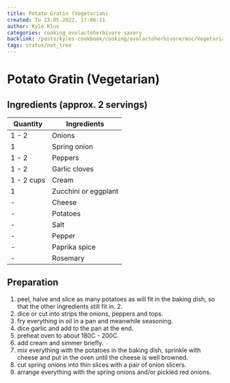 ```yaml
---
title: Potato Gratin (Vegetarian)
created: Tu 23.05.2022, 17:06:11
author: Kyle Klus
categories: cooking ovolactoherbivore savory
backlink: /posts/kyles-cookbook/cooking/ovolactoherbivore/moc/Vegetarian-Cooking-Recipes.html
tags: status/not_tree
---
```


# Potato Gratin (Vegetarian)

## Ingredients (approx. 2 servings)

| Quantity | Ingredients |
| ---------------- | ------------------------------ |
| 1 - 2 | Onions |
| 1 | Spring onion |
| 1 - 2 | Peppers |
| 1 - 2 | Garlic cloves |
| 1 - 2 cups | Cream |
| 1 | Zucchini or eggplant |
| - | Cheese |
| - | Potatoes |
| - | Salt |
| - | Pepper |
| - | Paprika spice |
| - | Rosemary |

## Preparation

1. peel, halve and slice as many potatoes as will fit in the baking dish, so that the other ingredients still fit in. 2.
2. dice or cut into strips the onions, peppers and tops.
3. fry everything in oil in a pan and meanwhile seasoning.
4. dice garlic and add to the pan at the end.
5. preheat oven to about 180C - 200C.
6. add cream and simmer briefly.
7. mix everything with the potatoes in the baking dish, sprinkle with cheese and put in the oven until the cheese is well browned.
8. cut spring onions into thin slices with a pair of onion slicers.
9. arrange everything with the spring onions and/or pickled red onions.
